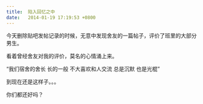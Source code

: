 ```yaml
---
title:  陷入回忆之中
date:   2014-01-19 17:19:53 +0800
---
```


今天删除贴吧发帖记录的时候，无意中发现舍友的一篇帖子，评价了班里的大部分男生。

看着曾经舍友对我的评价，莫名的心情涌上来。

“我们宿舍的舍长 长的一般 不大喜欢和人交流 总是沉默 也是光棍”

到现在还是这样子。。。

你们都还好吗？

<!--97-->

